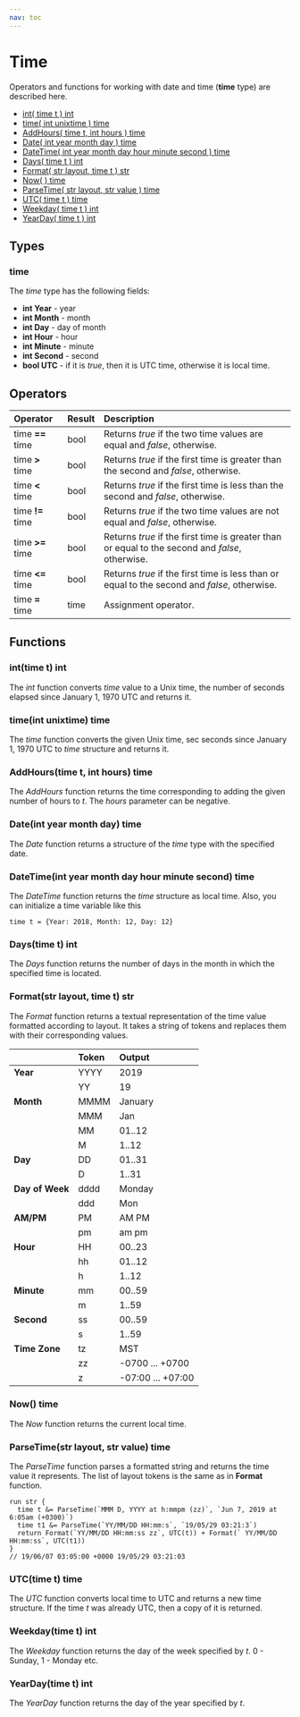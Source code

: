 ```yaml
---
nav: toc
---
```


# Time

Operators and functions for working with date and time \(**time** type\) are described here.

* [int\( time t \) int](time.md#int-time-t-int)
* [time\( int unixtime \) time](time.md#time-int-unixtime-time)
* [AddHours\( time t, int hours \) time](time.md#addhours-time-t-int-hours-time)
* [Date\( int year month day \) time](time.md#date-int-year-month-day-time)
* [DateTime\( int year month day hour minute second \) time](time.md#datetime-int-year-month-day-hour-minute-second-time)
* [Days\( time t \) int](time.md#days-time-t-int)
* [Format\( str layout, time t \) str](time.md#format-str-layout-time-t-str)
* [Now\( \) time](time.md#now-time)
* [ParseTime\( str layout, str value \) time](time.md#parsetime-str-layout-str-value-time)
* [UTC\( time t \) time](time.md#utc-time-t-time)
* [Weekday\( time t \) int](time.md#weekday-time-t-int)
* [YearDay\( time t \) int](time.md#yearday-time-t-int)

## Types

### time

The _time_ type has the following fields:

* **int Year** - year
* **int Month** - month
* **int Day** - day of month
* **int Hour** - hour
* **int Minute** - minute
* **int Second** - second
* **bool UTC** - if it is _true_, then it is UTC time, otherwise it is local time.

## Operators

| Operator | Result | Description |
| :--- | :--- | :--- |
| time **==** time | bool | Returns _true_ if the two time values are equal and _false_, otherwise. |
| time **&gt;** time | bool | Returns _true_ if the first time is greater than the second and _false_, otherwise. |
| time **&lt;** time | bool | Returns _true_ if the first time is less than the second and _false_, otherwise. |
| time **!=** time | bool | Returns _true_ if the two time values are not equal and _false_, otherwise. |
| time **&gt;=** time | bool | Returns _true_ if the first time is greater than or equal to the second and _false_, otherwise. |
| time **&lt;=** time | bool | Returns _true_ if the first time is less than or equal to the second and _false_, otherwise. |
| time **=** time | time | Assignment operator. |

## Functions

### int\(time t\) int

The _int_ function converts _time_ value to a Unix time, the number of seconds elapsed since January 1, 1970 UTC and returns it.

### time\(int unixtime\) time

The _time_ function converts the given Unix time, sec seconds since January 1, 1970 UTC to _time_ structure and returns it.

### AddHours\(time t, int hours\) time

The _AddHours_ function returns the time corresponding to adding the given number of hours to _t_. The _hours_ parameter can be negative.

### Date\(int year month day\) time

The _Date_ function returns a structure of the _time_ type with the specified date.

### DateTime\(int year month day hour minute second\) time

The _DateTime_ function returns the _time_ structure as local time. Also, you can initialize a time variable like this

```text
time t = {Year: 2018, Month: 12, Day: 12}
```

### Days\(time t\) int

The _Days_ function returns the number of days in the month in which the specified time is located.

### Format\(str layout, time t\) str

The _Format_ function returns a textual representation of the time value formatted according to layout. It takes a string of tokens and replaces them with their corresponding values.

|  | Token | Output |
| :--- | :--- | :--- |
| **Year** | YYYY | 2019 |
|  | YY | 19 |
| **Month** | MMMM | January |
|  | MMM | Jan |
|  | MM | 01..12 |
|  | M | 1..12 |
| **Day** | DD | 01..31 |
|  | D | 1..31 |
| **Day of Week** | dddd | Monday |
|  | ddd | Mon |
| **AM/PM** | PM | AM PM |
|  | pm | am pm |
| **Hour** | HH | 00..23 |
|  | hh | 01..12 |
|  | h | 1..12 |
| **Minute** | mm | 00..59 |
|  | m | 1..59 |
| **Second** | ss | 00..59 |
|  | s | 1..59 |
| **Time Zone** | tz | MST |
|  | zz | -0700 ... +0700 |
|  | z | -07:00 ... +07:00 |

### Now\(\) time

The _Now_ function returns the current local time.

### ParseTime\(str layout, str value\) time

The _ParseTime_ function parses a formatted string and returns the time value it represents. The list of layout tokens is the same as in **Format** function.

```text
run str {
  time t &= ParseTime(`MMM D, YYYY at h:mmpm (zz)`, `Jun 7, 2019 at 6:05am (+0300)`)
  time t1 &= ParseTime(`YY/MM/DD HH:mm:s`, `19/05/29 03:21:3`)
  return Format(`YY/MM/DD HH:mm:ss zz`, UTC(t)) + Format(` YY/MM/DD HH:mm:ss`, UTC(t1))
}
// 19/06/07 03:05:00 +0000 19/05/29 03:21:03
```

### UTC\(time t\) time

The _UTC_ function converts local time to UTC and returns a new time structure. If the time _t_ was already UTC, then a copy of it is returned.

### Weekday\(time t\) int

The _Weekday_ function returns the day of the week specified by _t_. 0 - Sunday, 1 - Monday etc.

### YearDay\(time t\) int

The _YearDay_ function returns the day of the year specified by _t_.

